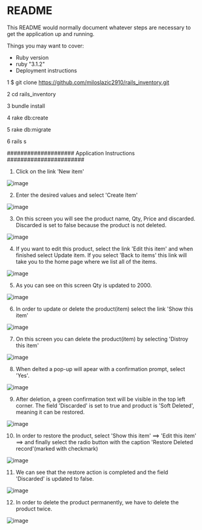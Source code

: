 # README

This README would normally document whatever steps are necessary to get the
application up and running.

Things you may want to cover:

* Ruby version
* ruby "3.1.2"
* Deployment instructions

1 $ git clone https://github.com/miloslazic2910/rails_inventory.git

2 cd rails_inventory   

3 bundle install

4 rake db:create

5 rake db:migrate

6 rails s


#################### Application Instructions #######################

1. Click on the link 'New item'

![image](https://user-images.githubusercontent.com/45238692/168510728-a5cfde66-aaa5-4bbd-a354-9121fe80e449.png)

2. Enter the desired values and select 'Create Item'

![image](https://user-images.githubusercontent.com/45238692/168510831-3cde5e66-e746-4128-98a8-98384a9c81ee.png)

3. On this screen you will see the product name, Qty, Price and discarded.  Discarded is set to false because the product is not deleted.

![image](https://user-images.githubusercontent.com/45238692/168510990-28edcd78-d04c-4bd4-b2c0-4bcf2a00cce0.png)

4. If you want to edit this product, select the link 'Edit this item' and when finished select Update item. If you select 'Back to items' this link will take you to the home page where we list all of the items.

![image](https://user-images.githubusercontent.com/45238692/168511138-bd018b29-05e3-4308-9fa1-ebcfbde39340.png)

5. As you can see on this screen Qty is updated to 2000. 

![image](https://user-images.githubusercontent.com/45238692/168511416-2861ce6b-b9fe-408b-a7fa-425ae6f0e334.png)

6. In order to update or delete the product(item) select the link 'Show this item'

![image](https://user-images.githubusercontent.com/45238692/168511894-df395a0d-2451-418e-b7e8-e468cf0c172d.png)

7. On this screen you can delete the product(item) by selecting 'Distroy this item'

![image](https://user-images.githubusercontent.com/45238692/168512033-bccda3e4-bfd9-4ad4-a784-7d3f00931056.png)

8. When delted a pop-up will apear with a confirmation prompt, select 'Yes'.

![image](https://user-images.githubusercontent.com/45238692/168512289-b9056fd2-71d1-417d-90da-6aa1c5659145.png)

9. After deletion, a green confirmation text will be visible in the top left corner. The field 'Discarded' is set to true and product is 'Soft Deleted', meaning it can be restored.

![image](https://user-images.githubusercontent.com/45238692/168512522-65c670f0-f533-4131-ad93-c1d17e614dec.png)

10. In order to restore the product, select 'Show this item' ==> 'Edit this item' ==> and finally select the radio button with the caption 'Restore Deleted record'(marked with checkmark)

![image](https://user-images.githubusercontent.com/45238692/168512800-4bf6d9f5-9145-4654-a675-fbab1e28f522.png)

11. We can see that the restore action is completed and the field 'Discarded' is updated to false.

![image](https://user-images.githubusercontent.com/45238692/168512886-4564c35d-f59b-4bf3-8d3b-b683c5e53999.png)

12. In order to delete the product permanently, we have to delete the product twice.

![image](https://user-images.githubusercontent.com/45238692/168513025-eba1a51e-b9d3-4fc9-b7a7-a18661bd1079.png)




























